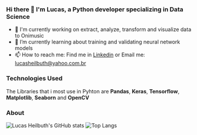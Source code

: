 ### Hi there 👋 I'm Lucas, a Python developer specializing in Data Science
* 🔭 I'm currently working on extract, analyze, transform and visualize data to Onimusic
* 🌱 I’m currently learning about training and validating neural network models
* 📫 How to reach me: Find me in [Linkedin](linkedin.com/in/lucas-heilbuth) or Email me: lucasheilbuth@yahoo.com.br
### Technologies Used
The Libraries that i most use in Pyhton are **Pandas**, **Keras**, **Tensorflow**, **Matplotlib**, **Seaborn** and **OpenCV**
### About

![Lucas Heilbuth's GitHub stats](https://github-readme-stats.vercel.app/api?username=LucasHeilbuth&count_private=true&show_icons=true&theme=tokyonight&custom_title=Lucas%20Heilbuth's%20GitHub%20Stats&text_bold=true)
![Top Langs](https://github-readme-stats.vercel.app/api/top-langs/?username=LucasHeilbuth&count_private=true&theme=tokyonight&show_icons=true&text_bold=true&repo=github-readme-stats)
<!--
**LucasHeilbuth/LucasHeilbuth** is a ✨ _special_ ✨ repository because its `README.md` (this file) appears on your GitHub profile.

Here are some ideas to get you started:

- 🔭 I’m currently working on ...
- 🌱 I’m currently learning ...
- 👯 I’m looking to collaborate on ...
- 🤔 I’m looking for help with ...
- 💬 Ask me about ...
- 📫 How to reach me: ...
- 😄 Pronouns: ...
- ⚡ Fun fact: ...
-->
